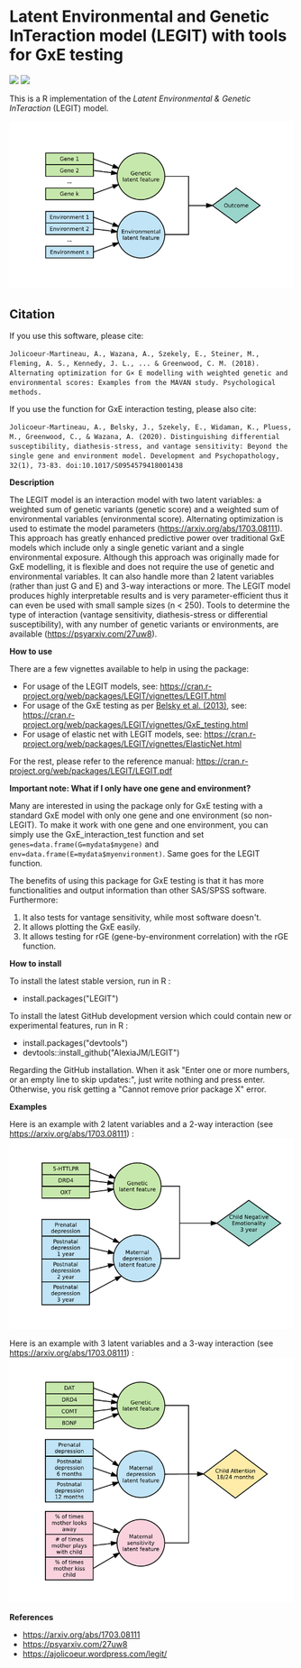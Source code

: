 # Latent Environmental and Genetic InTeraction model (LEGIT) with tools for GxE testing

[![](http://cranlogs.r-pkg.org/badges/LEGIT)](http://cran.rstudio.com/web/packages/LEGIT/index.html)
[![](http://cranlogs.r-pkg.org/badges/grand-total/LEGIT)](http://cran.rstudio.com/web/packages/LEGIT/index.html)

This is a R implementation of the *Latent Environmental &amp; Genetic InTeraction* (LEGIT) model. 

![](https://raw.githubusercontent.com/AlexiaJM/LEGIT/master/images/LEGIT.png)

## Citation

If you use this software, please cite:

``
Jolicoeur-Martineau, A., Wazana, A., Szekely, E., Steiner, M., Fleming, A. S., Kennedy, J. L., ... & Greenwood, C. M. (2018). Alternating optimization for G× E modelling with weighted genetic and environmental scores: Examples from the MAVAN study. Psychological methods.
``

If you use the function for GxE interaction testing, please also cite:

``
Jolicoeur-Martineau, A., Belsky, J., Szekely, E., Widaman, K., Pluess, M., Greenwood, C., & Wazana, A. (2020). Distinguishing differential susceptibility, diathesis-stress, and vantage sensitivity: Beyond the single gene and environment model. Development and Psychopathology, 32(1), 73-83. doi:10.1017/S0954579418001438
``

**Description**

The LEGIT model is an interaction model with two latent variables: a weighted sum of genetic variants (genetic score) and a weighted sum of environmental variables (environmental score). Alternating optimization is used to estimate the model parameters (https://arxiv.org/abs/1703.08111). This approach has greatly enhanced predictive power over traditional GxE models which include only a single genetic variant and a single environmental exposure. Although this approach was originally made for GxE modelling, it is flexible and does not require the use of genetic and environmental variables. It can also handle more than 2 latent variables (rather than just G and E) and 3-way interactions or more. The LEGIT model produces highly interpretable results and is very parameter-efficient thus it can even be used with small sample sizes (n < 250). Tools to determine the type of interaction (vantage sensitivity, diathesis-stress or differential susceptibility), with any number of genetic variants or environments, are available (https://psyarxiv.com/27uw8).

**How to use**

There are a few vignettes available to help in using the package:

* For usage of the LEGIT models, see: https://cran.r-project.org/web/packages/LEGIT/vignettes/LEGIT.html
* For usage of the GxE testing as per [Belsky et al. (2013)](https://www.researchgate.net/publication/256600905_FormalGXEtestJCPP2013), see: https://cran.r-project.org/web/packages/LEGIT/vignettes/GxE_testing.html
* For usage of elastic net with LEGIT models, see: https://cran.r-project.org/web/packages/LEGIT/vignettes/ElasticNet.html

For the rest, please refer to the reference manual: https://cran.r-project.org/web/packages/LEGIT/LEGIT.pdf

**Important note: What if I only have one gene and environment?**

Many are interested in using the package only for GxE testing with a standard GxE model with only one gene and one environment (so non-LEGIT). To make it work with one gene and one environment, you can simply use the GxE_interaction_test function and set ``genes=data.frame(G=mydata$mygene)`` and ``env=data.frame(E=mydata$myenvironment)``. Same goes for the LEGIT function.

The benefits of using this package for GxE testing is that it has more functionalities and output information than other SAS/SPSS software. 
Furthermore:
1. It also tests for vantage sensitivity, while most software doesn't.
2. It allows plotting the GxE easily.
3. It allows testing for rGE (gene-by-environment correlation) with the rGE function.


**How to install**

To install the latest stable version, run in R :

* install.packages("LEGIT")

To install the latest GitHub development version which could contain new or experimental features, run in R :

* install.packages("devtools")
* devtools::install_github("AlexiaJM/LEGIT")

Regarding the GitHub installation. When it ask "Enter one or more numbers, or an empty line to skip updates:", just write nothing and press enter. Otherwise, you risk getting a "Cannot remove prior package X" error.

**Examples**

Here is an example with 2 latent variables and a 2-way interaction (see https://arxiv.org/abs/1703.08111) :
![](https://raw.githubusercontent.com/AlexiaJM/LEGIT/master/images/LEGIT_2way.png)

Here is an example with 3 latent variables and a 3-way interaction (see https://arxiv.org/abs/1703.08111) :
![](https://raw.githubusercontent.com/AlexiaJM/LEGIT/master/images/LEGIT_3way.png)

**References**

* https://arxiv.org/abs/1703.08111
* https://psyarxiv.com/27uw8
* https://ajolicoeur.wordpress.com/legit/
